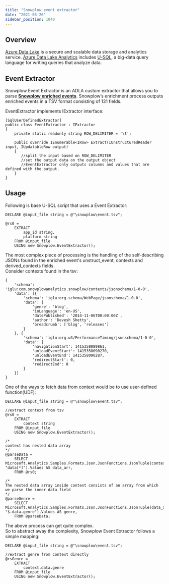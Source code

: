 ```yaml
---
title: "Snowplow event extractor"
date: "2021-03-26"
sidebar_position: 1040
---
```


## Overview

[Azure Data Lake](https://azure.microsoft.com/en-in/solutions/data-lake/) is a secure and scalable data storage and analytics service. [Azure Data Lake Analytics](https://azure.microsoft.com/en-in/services/data-lake-analytics/) includes [U-SQL](https://blogs.msdn.microsoft.com/visualstudio/2015/09/28/introducing-u-sql-a-language-that-makes-big-data-processing-easy/), a big-data query language for writing queries that analyze data.

## Event Extractor

Snowplow Event Extractor is an ADLA custom extractor that allows you to parse **[Snowplow enriched events](/docs/understanding-your-pipeline/canonical-event/)**. Snowplow’s enrichment process outputs enriched events in a TSV format consisting of 131 fields.

EventExtractor implements IExtractor interface:

```
[SqlUserDefinedExtractor]
public class EventExtractor : IExtractor
{
    private static readonly string ROW_DELIMITER = '\t';

    public override IEnumerable<IRow> Extract(IUnstructuredReader input, IUpdatableRow output)
    {
       //split the input based on ROW_DELIMITER
       //set the output data on the output object
       //EventExtractor only outputs columns and values that are defined with the output. 
    }
}
```

## Usage

Following is base U-SQL script that uses a Event Extractor:

```
DECLARE @input_file string = @"\snowplow\event.tsv";

@rs0 =
    EXTRACT
        app_id string,
        platform string
    FROM @input_file
    USING new Snowplow.EventExtractor();
```

The most complex piece of processing is the handling of the self-describing JSONs found in the enriched event's unstruct\_event, contexts and derived\_contexts fields.  
Consider contexts found in the tsv:

```
{
    'schema': 'iglu:com.snowplowanalytics.snowplow/contexts/jsonschema/1-0-0',
    'data': [{
        'schema': 'iglu:org.schema/WebPage/jsonschema/1-0-0',
        'data': {
            'genre': 'blog',
            'inLanguage': 'en-US',
            'datePublished': '2014-11-06T00:00:00Z',
            'author': 'Devesh Shetty',
            'breadcrumb': ['blog', 'releases']
        }
    }, {
        'schema': 'iglu:org.w3/PerformanceTiming/jsonschema/1-0-0',
        'data': {
            'navigationStart': 1415358089861,
            'unloadEventStart': 1415358090270,
            'unloadEventEnd': 1415358090287,
            'redirectStart': 0,
            'redirectEnd': 0
        }
    }]
}
```

One of the ways to fetch data from context would be to use user-defined function(UDF):

```
DECLARE @input_file string = @"\snowplow\event.tsv";

//extract context from tsv
@rs0 =
    EXTRACT
        context string
    FROM @input_file
    USING new Snowplow.EventExtractor();

/*
context has nested data array
*/
@parseData =
    SELECT Microsoft.Analytics.Samples.Formats.Json.JsonFunctions.JsonTuple(context, "data[*]").Values AS data_arr,
    FROM @rs0;

/*
The nested data array inside context consists of an array from which we parse the inner data field
*/
@parseGenre =
    SELECT Microsoft.Analytics.Samples.Formats.Json.JsonFunctions.JsonTuple(data_arr, "$.data.genre").Values AS genre,
    FROM @parseData;
```

The above process can get quite complex.  
So to abstract away the complexity, Snowplow Event Extractor follows a simple mapping:

```
DECLARE @input_file string = @"\snowplow\event.tsv";

//extract genre from context directly
@rsGenre =
    EXTRACT
        context.data.genre
    FROM @input_file
    USING new Snowplow.EventExtractor();
```
